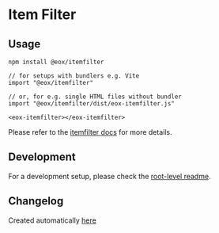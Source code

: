 # Item Filter

## Usage

```
npm install @eox/itemfilter
```

```
// for setups with bundlers e.g. Vite
import "@eox/itemfilter"

// or, for e.g. single HTML files without bundler
import "@eox/itemfilter/dist/eox-itemfilter.js"

<eox-itemfilter></eox-itemfilter>
```

Please refer to the [itemfilter docs](https://eox-a.github.io/EOxElements/?path=/docs/elements-eox-itemfilter--docs) for more details.

## Development

For a development setup, please check the [root-level readme](../../README.md).

## Changelog

Created automatically [here](./CHANGELOG.md)
